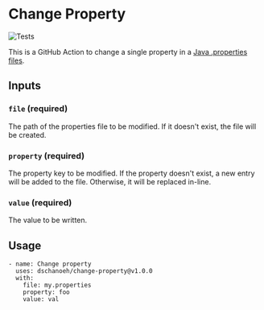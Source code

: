 # Change Property

![Tests](https://github.com/dschanoeh/change-property/actions/workflows/test.yaml/badge.svg)

This is a GitHub Action to change a single property in a [Java .properties files](https://en.wikipedia.org/wiki/.properties).


## Inputs

### `file` (required)
The path of the properties file to be modified.
If it doesn't exist, the file will be created.

### `property` (required)
The property key to be modified. If the property doesn't exist,
a new entry will be added to the file. Otherwise, it will be
replaced in-line.

### `value` (required)
The value to be written.

## Usage

```
- name: Change property
  uses: dschanoeh/change-property@v1.0.0
  with:
    file: my.properties
    property: foo
    value: val
```
